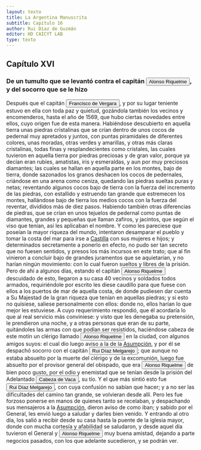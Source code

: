 ```yaml
---
layout: texto
title: La Argentina Manuscrita
subtitle: Capítulo 16
author: Rui Díaz de Guzmán
editor: HD CAICYT LAB
type: texto
---
```


## Capítulo XVI
### De un tumulto que se levantó contra el capitán <button class="balloon" data-balloon-pos="up" data-balloon-length="large" data-balloon="conqueror,explorer,colonizer">Alonso Riquelme</button>, y del socorro que se le hizo


Después que el capitán <button class="balloon" data-balloon-pos="up" data-balloon-length="large" data-balloon="conqueror,explorer,colonizer">Francisco de Vergara</button>, y por su lugar teniente estuvo en ella con toda paz y quietud, gozándola también los vecinos y encomenderos, hasta el año de 1569, que hubo ciertas novedades entre ellos, cuyo origen fue de esta manera. Habiéndose descubierto en aquella tierra unas piedras cristalinas que se crían dentro de unos cocos de pedernal muy apretados y juntos, con puntas piramidales de diferentes colores, unas moradas, otras verdes y amarillas, y otras más claras cristalinas, todas finas y resplandecientes como cristales, las cuales tuvieron en aquella tierra por piedras preciosas y de gran valor, porque ya decían eran rubíes, amatistas, iris y esmeraldas, y aun por muy preciosos diamantes; las cuales se hallan en aquella parte en los montes, bajo de tierra, donde sazonados los granos deshacen los cocos de pedernales, criándose en una arena como ceniza, quedando las piedras sueltas puras y netas; reventando algunos cocos bajo de tierra con la fuerza del incremento de las piedras, con estallido y estruendo tan grande que estremecen los montes, hallándose bajo de tierra los medios cocos con la fuerza del reventar, divididos más de diez pasos. Habiendo también otras diferencias de piedras, que se crían en unos tejuelos de pedernal como puntas de diamantes, grandes y pequeñas que llaman zafiros, y jacintos, que según el viso que tenían, así les aplicaban el nombre. Y como les pareciese que poseían la mayor riqueza del mundo, intentaron desamparar el pueblo y tomar la costa del mar para irse a <a href="https://recogito.pelagios.org/document/wzqxhk0h3vpikm/part/1/edit#da20a29a-e138-42da-bcf3-35033e797665" target="_blank">Castilla</a> con sus mujeres e hijos; y determinados secretamente a ponerlo en efecto, no pudo ser tan secreto que no fuesen sentidos, y presos los más incursos en este trato; que al fin vinieron a concluir bajo de grandes juramentos que se aquietarían, y no harían ningún movimiento: con lo cual fueron sueltos y libres de la prisión. Pero de ahí a algunos días, estando el capitán <button class="balloon" data-balloon-pos="up" data-balloon-length="large" data-balloon="conqueror,explorer,colonizer">Alonso Riquelme</button> descuidado de esto, llegaron a su casa 40 vecinos y soldados todos armados, requiriéndole por escrito les diese caudillo para que fuese con ellos a los puertos de mar de aquella costa, de donde pudiesen dar cuenta a Su Majestad de la gran riqueza que tenían en aquellas piedras; y si esto no quisiese, saliese personalmente con ellos: donde no, ellos harían lo que mejor les estuviese. A cuyo requerimiento respondió, que él acordaría lo que al real servicio más conviniese: y visto que les denegaba su pretensión, le prendieron una noche, y a otras personas que eran de su parte, quitándoles las armas con que podían ser resistidos, haciéndose cabeza de este motín un clérigo llamado <button class="balloon" data-balloon-pos="up" data-balloon-length="large" data-balloon="conqueror,explorer,colonizer">Alonso Riquelme</button> en la ciudad, con algunos amigos suyos: el cual dio luego aviso a la de la <a href="https://recogito.pelagios.org/document/wzqxhk0h3vpikm/part/1/edit#922cb837-170a-4418-9c4b-d98a45f76bd2" target="_blank">Asumpción</a>, y por él se despachó socorro con el capitán <button class="balloon" data-balloon-pos="up" data-balloon-length="large" data-balloon="conqueror,explorer,colonizer">Rui Díaz Melgarejo</button>; que aunque no estaba absuelto por la muerte del clérigo y de la excomunión, luego fue absuelto por el provisor general del obispado, que era <button class="balloon" data-balloon-pos="up" data-balloon-length="large" data-balloon="conqueror,explorer,colonizer">Alonso Riquelme</button> de bien poco gusto, por el odio y enemistad que se tenían desde la prisión del Adelantado <button class="balloon" data-balloon-pos="up" data-balloon-length="large" data-balloon="conqueror,colonizer,explorer">Cabeza de Vaca</button>, su tío. Y el que más sintió esto fue <button class="balloon" data-balloon-pos="up" data-balloon-length="large" data-balloon="conqueror,explorer,colonizer">Rui Díaz Melgarejo</button>, con cuya confusión no sabían que hacer; y a no ser las dificultades del camino tan grande, se volvieran desde allí. Pero les fue forzoso ponerse en manos de quienes tanto se recelaban, y despachando sus mensajeros a la <a href="https://recogito.pelagios.org/document/wzqxhk0h3vpikm/part/1/edit#eb340a3f-f87f-4a2c-a543-68b47905da19" target="_blank">Asumpción</a>, dieron aviso de como iban; y sabido por el General, les envió luego a saludar y darles bien venido. Y entrando al otro día, los salió a recibir desde su casa hasta la puente de la iglesia mayor, donde con mucha cortesía y afabilidad se saludaron, y desde aquel día tuvieron el General y <button class="balloon" data-balloon-pos="up" data-balloon-length="large" data-balloon="conqueror,explorer,colonizer">Alonso Riquelme</button> muy buena amistad, dejando a parte negocios pasados, con los que adelante sucedieron, y se podrán ver.